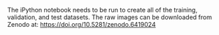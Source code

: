 The iPython notebook needs to be run to create all of the training, validation, and test datasets. The raw images can be downloaded from Zenodo at: https://doi.org/10.5281/zenodo.6419024
